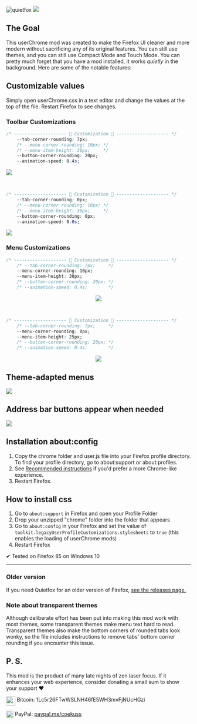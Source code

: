 ![quietfox](https://coekuss.com/quietfox/logo.png)
![](https://coekuss.com/quietfox/quietfox70/clean2.png)

## The Goal
This userChrome mod was created to make the Firefox UI cleaner and more modern without sacrificing any of its original features. You can still use themes, and you can still use Compact Mode and Touch Mode. You can pretty much forget that you have a mod installed, it works *quietly* in the background. Here are some of the notable features:


## Customizable values 
Simply open userChrome.css in a text editor and change the values at the top of the file. Restart Firefox to see changes.

### Toolbar Customizations

```CSS
/* -------------------- 🎨 Customization 🎨 -------------------- */
    --tab-corner-rounding: 7px;
    /* --menu-corner-rounding: 10px; */
    /* --menu-item-height: 30px;     */
    --button-corner-rounding: 20px;
    --animation-speed: 0.4s;
```
![](https://coekuss.com/quietfox/quietfox70/fluid2.gif)

<br>

```CSS
/* -------------------- 🎨 Customization 🎨 -------------------- */
    --tab-corner-rounding: 0px;
    /* --menu-corner-rounding: 10px; */
    /* --menu-item-height: 30px;     */
    --button-corner-rounding: 0px;
    --animation-speed: 0.0s;
```
![](https://coekuss.com/quietfox/quietfox70/snappy2.gif)

### Menu Customizations
```CSS
/* -------------------- 🎨 Customization 🎨 -------------------- */
    /* --tab-corner-rounding: 7px;     */
    --menu-corner-rounding: 10px;
    --menu-item-height: 30px;
    /* --button-corner-rounding: 20px; */
    /* --animation-speed: 0.4s;        */
```

<p align="center">
    <img src="https://coekuss.com/quietfox/tall_rounded.png">
</p>

<br>

```CSS
/* -------------------- 🎨 Customization 🎨 -------------------- */
    /* --tab-corner-rounding: 7px;     */
    --menu-corner-rounding: 0px;
    --menu-item-height: 25px;
    /* --button-corner-rounding: 20px; */
    /* --animation-speed: 0.4s;        */
```
<p align="center">
    <img src="https://coekuss.com/quietfox/short_sharp.png">
</p>


## Theme-adapted menus
![](https://coekuss.com/quietfox/menus72.jpg)

## Address bar buttons appear when needed
![](https://coekuss.com/quietfox/urlbar_buttons.gif)


## Installation about:config
1. Copy the chrome folder and user.js file into your Firefox profile directory. To find your profile directory, go to about:support or about:profiles.
2. See [Recommended instructions](#recommended-instructions) if you'd prefer a more Chrome-like experience.
3. Restart Firefox.

## How to install css
1. Go to `about:support` in Firefox and open your Profile Folder
2. Drop your unzipped "chrome" folder into the folder that appears
3. Go to `about:config` in your Firefox and set the value of `toolkit.legacyUserProfileCustomizations.stylesheets` to `true` (this enables the loading of userChrome mods)
4. Restart Firefox


✔ Tested on Firefox 85 on Windows 10

---

### Older version
If you need Quietfox for an older version of Firefox, [see the releases page.](https://github.com/coekuss/quietfox/releases)

### Note about transparent themes
Although deliberate effort has been put into making this mod work with most themes, some transparent themes make menu text hard to read. Transparent themes also make the bottom corners of rounded tabs look wonky, so the file includes instructions to remove tabs' bottom corner rounding if you encounter this issue.

## P. S.
This mod is the product of many late nights of zen laser focus. If it enhances your web experience, consider donating a small sum to show your support ❤

<img align="top" width="25px" src="https://coekuss.com/quietfox/bitcoin.png"> Bitcoin: 1Lc5r26FTwWSLNH46fE5WH3mvFjNUcHGzi

<img align="top" width="20px" src="https://coekuss.com/quietfox/paypal.png"> PayPal: [paypal.me/coekuss](https://paypal.me/coekuss)
